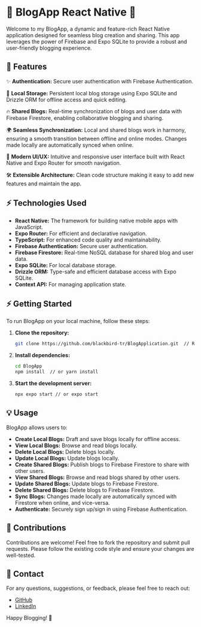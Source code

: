 # 🌟 BlogApp React Native 🌟

Welcome to my BlogApp, a dynamic and feature-rich React Native application designed for seamless blog creation and sharing.  This app leverages the power of Firebase and Expo SQLite to provide a robust and user-friendly blogging experience.

## 📱 Features

✨  **Authentication:** Secure user authentication with Firebase Authentication.

🚀  **Local Storage:** Persistent local blog storage using Expo SQLite and Drizzle ORM for offline access and quick editing.

🔥  **Shared Blogs:** Real-time synchronization of blogs and user data with Firebase Firestore, enabling collaborative blogging and sharing.

🌍  **Seamless Synchronization:** Local and shared blogs work in harmony, ensuring a smooth transition between offline and online modes. Changes made locally are automatically synced when online.

🌈  **Modern UI/UX:** Intuitive and responsive user interface built with React Native and Expo Router for smooth navigation.

🛠️  **Extensible Architecture:**  Clean code structure making it easy to add new features and maintain the app.

## ⚡️ Technologies Used

*   **React Native:** The framework for building native mobile apps with JavaScript.
*   **Expo Router:**  For efficient and declarative navigation.
*   **TypeScript:**  For enhanced code quality and maintainability.
*   **Firebase Authentication:** Secure user authentication.
*   **Firebase Firestore:** Real-time NoSQL database for shared blog and user data.
*   **Expo SQLite:**  For local database storage.
*   **Drizzle ORM:**  Type-safe and efficient database access with Expo SQLite.
*   **Context API:**  For managing application state.

## ⚡️ Getting Started

To run BlogApp on your local machine, follow these steps:

1.  **Clone the repository:**

    ```bash
    git clone https://github.com/blackbird-tr/BlogApplication.git  // Replace with your repository URL
    ```

2.  **Install dependencies:**

    ```bash
    cd BlogApp
    npm install  // or yarn install
    ``` 
3.  **Start the development server:**

    ```bash
    npx expo start // or expo start
    ```

## 💡 Usage

BlogApp allows users to:

*   **Create Local Blogs:** Draft and save blogs locally for offline access.
*   **View Local Blogs:** Browse and read blogs locally.
*   **Delete Local Blogs:** Delete blogs locally.
*   **Update Local Blogs:** Update blogs locally.
*   **Create Shared Blogs:** Publish blogs to Firebase Firestore to share with other users.
*   **View Shared Blogs:** Browse and read blogs shared by other users.
*   **Update Shared Blogs:** Update blogs to Firebase Firestore.
*   **Delete Shared Blogs:** Delete blogs to Firebase Firestore.
*   **Sync Blogs:** Changes made locally are automatically synced with Firestore when online, and vice-versa.
*   **Authenticate:** Securely sign up/sign in using Firebase Authentication.

## 🔄 Contributions

Contributions are welcome! Feel free to fork the repository and submit pull requests. Please follow the existing code style and ensure your changes are well-tested.

## 🎉 Contact

For any questions, suggestions, or feedback, please feel free to reach out:

*   [GitHub](https://github.com/blackbird-tr)
*   [LinkedIn](www.linkedin.com/in/evren-blackbird-0a4601264)


Happy Blogging! 🚀
